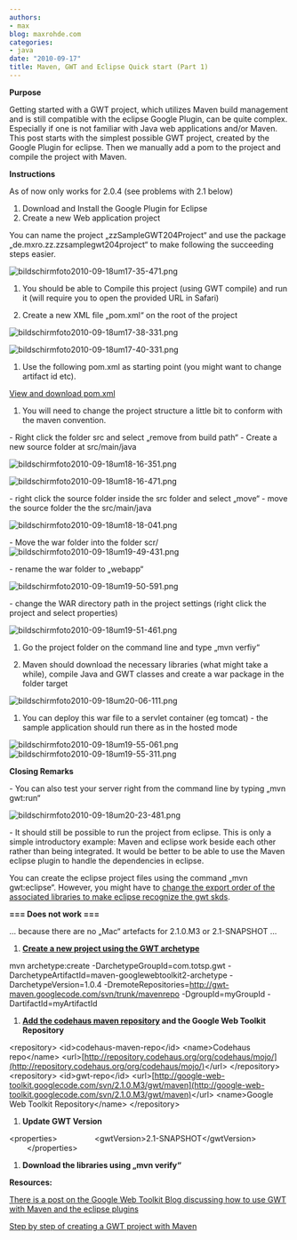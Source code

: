 ```yaml
---
authors:
- max
blog: maxrohde.com
categories:
- java
date: "2010-09-17"
title: Maven, GWT and Eclipse Quick start (Part 1)
---
```


**Purpose**

Getting started with a GWT project, which utilizes Maven build management and is still compatible with the eclipse Google Plugin, can be quite complex. Especially if one is not familiar with Java web applications and/or Maven. This post starts with the simplest possible GWT project, created by the Google Plugin for eclipse. Then we manually add a pom to the project and compile the project with Maven.

**Instructions**

As of now only works for 2.0.4 (see problems with 2.1 below)

1. Download and Install the Google Plugin for Eclipse
2. Create a new Web application project

You can name the project „zzSampleGWT204Project“ and use the package „de.mxro.zz.zzsamplegwt204project“ to make following the succeeding steps easier.

![bildschirmfoto2010-09-18um17-35-471.png](images/bildschirmfoto2010-09-18um17-35-471.png)

1. You should be able to Compile this project (using GWT compile) and run it (will require you to open the provided URL in Safari)

1. Create a new XML file „pom.xml“ on the root of the project

![bildschirmfoto2010-09-18um17-38-331.png](images/bildschirmfoto2010-09-18um17-38-331.png)

![bildschirmfoto2010-09-18um17-40-331.png](images/bildschirmfoto2010-09-18um17-40-331.png)

1. Use the following pom.xml as starting point (you might want to change artifact id etc).

[View and download pom.xml](http://gist.github.com/585468)

1. You will need to change the project structure a little bit to conform with the maven convention.

\- Right click the folder src and select „remove from build path“ - Create a new source folder at src/main/java

![bildschirmfoto2010-09-18um18-16-351.png](images/bildschirmfoto2010-09-18um18-16-351.png)

![bildschirmfoto2010-09-18um18-16-471.png](images/bildschirmfoto2010-09-18um18-16-471.png)

\- right click the source folder inside the src folder and select „move“ - move the source folder the the src/main/java

![bildschirmfoto2010-09-18um18-18-041.png](images/bildschirmfoto2010-09-18um18-18-041.png)

\- Move the war folder into the folder scr/ ![bildschirmfoto2010-09-18um19-49-431.png](images/bildschirmfoto2010-09-18um19-49-431.png)

\- rename the war folder to „webapp“

![bildschirmfoto2010-09-18um19-50-591.png](images/bildschirmfoto2010-09-18um19-50-591.png)

\- change the WAR directory path in the project settings (right click the project and select properties)

![bildschirmfoto2010-09-18um19-51-461.png](images/bildschirmfoto2010-09-18um19-51-461.png)

1. Go the project folder on the command line and type „mvn verfiy“

1. Maven should download the necessary libraries (what might take a while), compile Java and GWT classes and create a war package in the folder target

![bildschirmfoto2010-09-18um20-06-111.png](images/bildschirmfoto2010-09-18um20-06-111.png)

1. You can deploy this war file to a servlet container (eg tomcat) - the sample application should run there as in the hosted mode

![bildschirmfoto2010-09-18um19-55-061.png](images/bildschirmfoto2010-09-18um19-55-061.png) ![bildschirmfoto2010-09-18um19-55-311.png](images/bildschirmfoto2010-09-18um19-55-311.png)

**Closing Remarks**

\- You can also test your server right from the command line by typing „mvn gwt:run“

![bildschirmfoto2010-09-18um20-23-481.png](images/bildschirmfoto2010-09-18um20-23-481.png)

\- It should still be possible to run the project from eclipse. This is only a simple introductory example: Maven and eclipse work beside each other rather than being integrated. It would be better to be able to use the Maven eclipse plugin to handle the dependencies in eclipse.

You can create the eclipse project files using the command „mvn gwt:eclipse“. However, you might have to [change the export order of the associated libraries to make eclipse recognize the gwt skds](http://blog.inventivesoftware.com.au/2010/03/project-xxx-does-not-have-any-gwt-sdks.html).

**\=== Does not work ===**

... because there are no „Mac“ artefacts for 2.1.0.M3 or 2.1-SNAPSHOT ...

1. **[Create a new project using the GWT archetype](http://gwt-maven.googlecode.com/svn/docs/maven-googlewebtoolkit2-plugin/archetype.html)**

mvn archetype:create -DarchetypeGroupId=com.totsp.gwt -DarchetypeArtifactId=maven-googlewebtoolkit2-archetype -DarchetypeVersion=1.0.4 -DremoteRepositories=http://gwt-maven.googlecode.com/svn/trunk/mavenrepo -DgroupId=myGroupId -DartifactId=myArtifactId

1. **[Add the codehaus maven repository](http://www.sencha.com/learn/Tutorial:GWT_GXT_and_Maven_howto) and the Google Web Toolkit Repository**

<repository\> <id\>codehaus-maven-repo</id\> <name\>Codehaus repo</name\> <url\>[http://repository.codehaus.org/org/codehaus/mojo/](http://repository.codehaus.org/org/codehaus/mojo/)</url\> </repository\> <repository\> <id\>gwt-repo</id\> <url\>[http://google-web-toolkit.googlecode.com/svn/2.1.0.M3/gwt/maven](http://google-web-toolkit.googlecode.com/svn/2.1.0.M3/gwt/maven)</url\> <name\>Google Web Toolkit Repository</name\> </repository\>

1. **Update GWT Version**

<properties\>                 <gwtVersion\>2.1-SNAPSHOT</gwtVersion\>         </properties\>

1. **Download the libraries using „mvn verify“**

**Resources:**

[There is a post on the Google Web Toolkit Blog discussing how to use GWT with Maven and the eclipse plugins](http://googlewebtoolkit.blogspot.com/2010/08/how-to-use-google-plugin-for-eclipse.html)

[Step by step of creating a GWT project with Maven](http://www.bitsbythepound.com/gwt-module-using-maven-128.html)